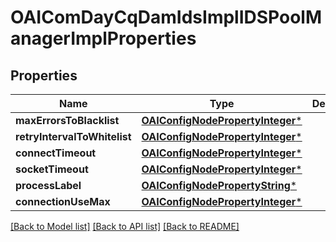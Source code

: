# OAIComDayCqDamIdsImplIDSPoolManagerImplProperties

## Properties
Name | Type | Description | Notes
------------ | ------------- | ------------- | -------------
**maxErrorsToBlacklist** | [**OAIConfigNodePropertyInteger***](OAIConfigNodePropertyInteger.md) |  | [optional] 
**retryIntervalToWhitelist** | [**OAIConfigNodePropertyInteger***](OAIConfigNodePropertyInteger.md) |  | [optional] 
**connectTimeout** | [**OAIConfigNodePropertyInteger***](OAIConfigNodePropertyInteger.md) |  | [optional] 
**socketTimeout** | [**OAIConfigNodePropertyInteger***](OAIConfigNodePropertyInteger.md) |  | [optional] 
**processLabel** | [**OAIConfigNodePropertyString***](OAIConfigNodePropertyString.md) |  | [optional] 
**connectionUseMax** | [**OAIConfigNodePropertyInteger***](OAIConfigNodePropertyInteger.md) |  | [optional] 

[[Back to Model list]](../README.md#documentation-for-models) [[Back to API list]](../README.md#documentation-for-api-endpoints) [[Back to README]](../README.md)


